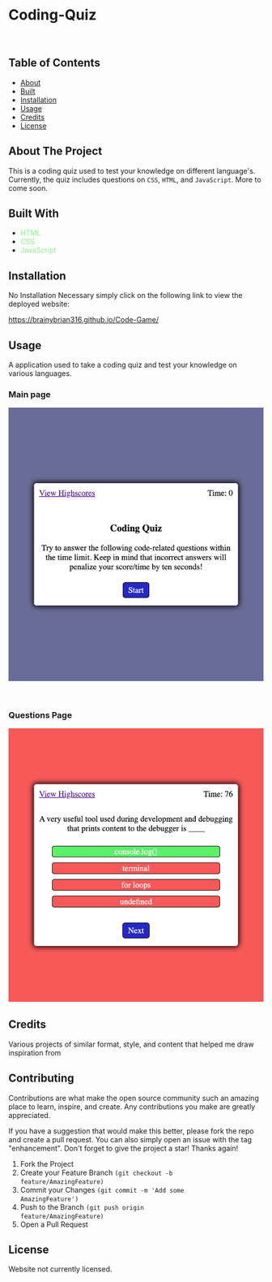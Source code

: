 # Coding-Quiz
&nbsp;
## Table of Contents
- [About](#About-The-Project)
- [Built](#built-with)
- [Installation](#Installation)
- [Usage](#Usage)
- [Credits](#Credits)
- [License](#License)

## About The Project

This is a coding quiz used to test your knowledge on different language's. Currently, the quiz includes questions on <code>CSS</code>, <code>HTML</code>, and <code>JavaScript</code>. More to come soon.

## Built With
- <span style="color:lightgreen">HTML</span>
- <span style="color:lightgreen">CSS</span>
- <span style="color:lightgreen">JavaScript</span>

## Installation
No Installation Necessary simply click on the following link to view the deployed website:

https://brainybrian316.github.io/Code-Game/

## Usage
A application used to take a coding quiz and test your knowledge on various languages. 

<h3> Main page</h3>

![ScreenShot](/assets/images/Home.png)

&nbsp;

<h3> Questions Page </h3>

![ScreenShot](/assets/images/feedback.png)


## Credits
Various projects of similar format, style, and content that helped me draw inspiration from

## Contributing
Contributions are what make the open source community such an amazing place to learn, inspire, and create. Any contributions you make are greatly appreciated.

If you have a suggestion that would make this better, please fork the repo and create a pull request. You can also simply open an issue with the tag "enhancement". Don't forget to give the project a star! Thanks again!

1. Fork the Project
2. Create your Feature Branch <code>(git checkout -b feature/AmazingFeature)</code>
3. Commit your Changes <code>(git commit -m 'Add some AmazingFeature')</code>
4. Push to the Branch <code>(git push origin feature/AmazingFeature)</code>
5. Open a Pull Request

## License
Website not currently licensed.


